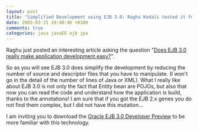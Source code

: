 ```yaml
---
layout: post
title: "Simplified Development using EJB 3.0: Raghu Kodali tested it for us"
date: 2005-03-31 19:40:46 +0100
comments: true
categories: java javaEE ejb jpa
---
```

Raghu just posted an interesting article asking the question "[Does EJB 3.0 really make application development easy?](http://www.jroller.com/comments/raghukodali/Weblog/does_ejb_3_0_really)".

So as you will see EJB 3.0 does simplify the development by reducing the number of source and descriptor files that you have to manipulate. (I won't go in the detail of the number of lines of Java or XML). What I really like about EJB 3.0 is not only the fact that Entity bean are POJOs, but also that now you can read the code and understand how the application is build, thanks to the annotations! I am sure that if you got the EJB 2.x genes you do not find them complex, but I did not have this mutation...

I am inviting you to download the [Oracle EJB 3.0 Developer Preview](http://otn.oracle.com/ejb3) to be more familiar with this technology.
